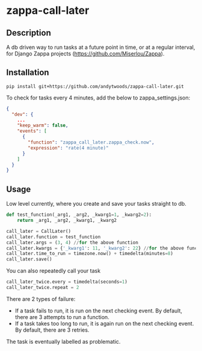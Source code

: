 # zappa-call-later

## Description
A db driven way to run tasks at a future point in time, or at a regular interval, for Django Zappa projects (https://github.com/Miserlou/Zappa).

## Installation
```
pip install git+https://github.com/andytwoods/zappa-call-later.git
```
To check for tasks every 4 minutes, add the below to zappa_settings.json:
 
```json
{
  "dev": {
    ...
    "keep_warm": false,
    "events": [
      {
        "function": "zappa_call_later.zappa_check.now",
        "expression": "rate(4 minute)"
      }
    ]
  }
}
```
## Usage
Low level currently, where you create and save your tasks straight to db.

```python
def test_function(_arg1, _arg2, _kwarg1=1, _kwarg2=2):
    return _arg1, _arg2, _kwarg1, _kwarg2

call_later = CallLater()
call_later.function = test_function
call_later.args = (3, 4) //for the above function
call_later.kwargs = {'_kwarg1': 11, '_kwarg2': 22} //for the above function
call_later.time_to_run = timezone.now() + timedelta(minutes=8)
call_later.save()
```

You can also repeatedly call your task 
```python
call_later_twice.every = timedelta(seconds=1)
call_later_twice.repeat = 2
```

There are 2 types of failure:
- If a task fails to run, it is run on the next checking event. By default, there are 3 attempts to run a function.
- If a task takes too long to run, it is again run on the next checking event. By default, there are 3 retries.

The task is eventually labelled as problematic.
